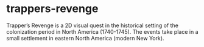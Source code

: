 # trappers-revenge
Trapper’s Revenge is a 2D visual quest in the historical setting of the colonization period in North America (1740-1745). The events take place in a small settlement in eastern North America (modern New York).
